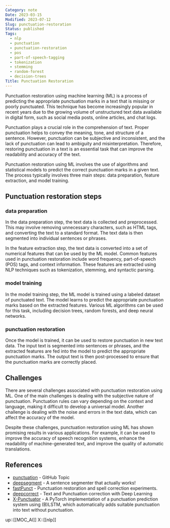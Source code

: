 ```yaml
---
Category: note
Date: 2023-03-15
Modified: 2023-07-12
Slug: punctuation-restoration
Status: published
Tags:
  - nlp
  - punctuation
  - punctuation-restoration
  - pos
  - part-of-speech-tagging
  - tokenization
  - stemming
  - random-forest
  - decision-trees
Title: Punctuation Restoration
---
```


Punctuation restoration using machine learning (ML) is a process of predicting the appropriate punctuation marks in a text that is missing or poorly punctuated. This technique has become increasingly popular in recent years due to the growing volume of unstructured text data available in digital form, such as social media posts, online articles, and chat logs.

Punctuation plays a crucial role in the comprehension of text. Proper punctuation helps to convey the meaning, tone, and structure of a sentence. However, punctuation can be subjective and inconsistent, and the lack of punctuation can lead to ambiguity and misinterpretation. Therefore, restoring punctuation in a text is an essential task that can improve the readability and accuracy of the text.

Punctuation restoration using ML involves the use of algorithms and statistical models to predict the correct punctuation marks in a given text. The process typically involves three main steps: data preparation, feature extraction, and model training.

## Punctuation restoration steps

### data preparation

In the data preparation step, the text data is collected and preprocessed. This may involve removing unnecessary characters, such as HTML tags, and converting the text to a standard format. The text data is then segmented into individual sentences or phrases.

In the feature extraction step, the text data is converted into a set of numerical features that can be used by the ML model. Common features used in punctuation restoration include word frequency, part-of-speech (POS) tags, and context information. These features are extracted using NLP techniques such as tokenization, stemming, and syntactic parsing.

### model training

In the model training step, the ML model is trained using a labeled dataset of punctuated text. The model learns to predict the appropriate punctuation marks based on the extracted features. Various ML algorithms can be used for this task, including decision trees, random forests, and deep neural networks.

### punctuation restoration

Once the model is trained, it can be used to restore punctuation in new text data. The input text is segmented into sentences or phrases, and the extracted features are fed into the model to predict the appropriate punctuation marks. The output text is then post-processed to ensure that the punctuation marks are correctly placed.

## Challenges

There are several challenges associated with punctuation restoration using ML. One of the main challenges is dealing with the subjective nature of punctuation. Punctuation rules can vary depending on the context and language, making it difficult to develop a universal model. Another challenge is dealing with the noise and errors in the text data, which can affect the accuracy of the model.

Despite these challenges, punctuation restoration using ML has shown promising results in various applications. For example, it can be used to improve the accuracy of speech recognition systems, enhance the readability of machine-generated text, and improve the quality of automatic translations.

## References

- [punctuation](https://github.com/topics/punctuation) -  GitHub Topic
- [deepsegment](https://github.com/notAI-tech/deepsegment) - A sentence segmenter that actually works!
- [fastPunct](https://github.com/notAI-tech/fastPunct) - Punctuation restoration and spell correction experiments.
- [deepcorrect](https://github.com/bedapudi6788/deepcorrect) - Text and Punctuation correction with Deep Learning
- [X-Punctuator](https://github.com/kaituoxu/X-Punctuator) - A PyTorch implementation of a punctuation prediction system using (B)LSTM, which automatically adds suitable punctuation into text without punctuation.

up::[[MOC_AI]]
X::[[nlp]]
